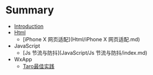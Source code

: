 # Summary

* [Introduction](README.md)
* [Html](Html/README.md)
  * [iPhone X 网页适配](Html/iPhone X 网页适配.md)
* JavaScript
  * [Js 节流与防抖](JavaScript/Js 节流与防抖/index.md)
* WxApp
  * [Taro最佳实践](WxApp/Taro最佳实践/index.md)

